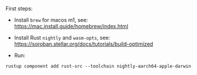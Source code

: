 First steps:

- Install `brew` for macos m1, see: https://mac.install.guide/homebrew/index.html

- Install Rust `nightly` and `wasm-opts`, see: https://soroban.stellar.org/docs/tutorials/build-optimized

- Run:
```
rustup component add rust-src --toolchain nightly-aarch64-apple-darwin
```
